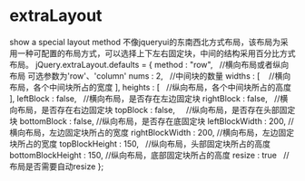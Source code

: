# extraLayout
show a special layout method
不像jqueryui的东南西北方式布局，该布局为采用一种可配置的布局方式，可以选择上下左右固定块，中间的结构采用百分比方式布局。
jQuery.extraLayout.defaults = {
		method : "row",   //横向布局或者纵向布局 可选参数为'row'、'column'
		nums : 2,   //中间块的数量
		widths : [    //横向布局，各个中间块所占的宽度
		],
		heights : [   //纵向布局，各个中间块所占的高度
		],
		leftBlock : false,    //横向布局，是否存在左边固定块
		rightBlock : false,   //横向布局，是否存在右边固定块
		topBlock : false,     //纵向布局，是否存在头部固定块
		bottomBlock : false,  //纵向布局，是否存在底固定块
		leftBlockWidth : 200,  //横向布局，左边固定块所占的宽度
		rightBlockWidth : 200, //横向布局，左边固定块所占的宽度
		topBlockHeight : 150,   //纵向布局，头部固定块所占的高度
		bottomBlockHeight : 150,  //纵向布局，底部固定块所占的高度
		resize : true   //布局是否需要自动resize
	};
